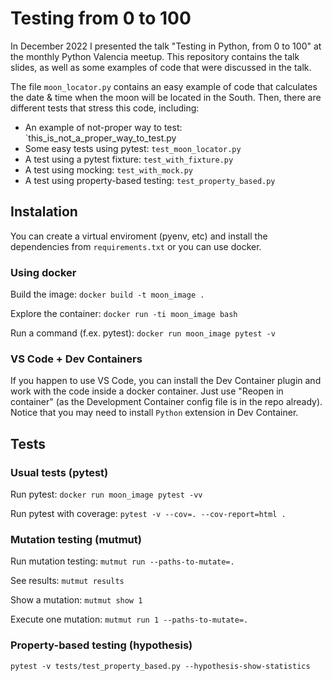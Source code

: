 # Testing from 0 to 100

In December 2022 I presented the talk "Testing in Python, from 0 to 100"
at the monthly Python Valencia meetup. This repository contains the talk
slides, as well as some examples of code that were discussed in the talk.

The file `moon_locator.py` contains an easy example of code that calculates
the date & time when the moon will be located in the South. Then, there
are different tests that stress this code, including:

- An example of not-proper way to test: `this_is_not_a_proper_way_to_test.py
- Some easy tests using pytest: `test_moon_locator.py`
- A test using a pytest fixture: `test_with_fixture.py`
- A test using mocking: `test_with_mock.py`
- A test using property-based testing: `test_property_based.py`


## Instalation

You can create a virtual enviroment (pyenv, etc) and install the dependencies
from `requirements.txt` or you can use docker.

### Using docker

Build the image:
`docker build -t moon_image .`

Explore the container:
`docker run -ti moon_image bash`

Run a command (f.ex. pytest):
`docker run moon_image pytest -v`

### VS Code + Dev Containers

If you happen to use VS Code, you can install the Dev Container plugin and
work with the code inside a docker container. Just use "Reopen in container"
(as the Development Container config file is in the repo already).
Notice that you may need to install `Python` extension in Dev Container.

## Tests

### Usual tests (pytest)
Run pytest:
`docker run moon_image pytest -vv`

Run pytest with coverage:
`pytest -v --cov=. --cov-report=html .`

### Mutation testing (mutmut)

Run mutation testing:
`mutmut run --paths-to-mutate=.`

See results:
`mutmut results`

Show a mutation:
`mutmut show 1`

Execute one mutation:
`mutmut run 1 --paths-to-mutate=.`

### Property-based testing (hypothesis)

`pytest -v tests/test_property_based.py --hypothesis-show-statistics`
